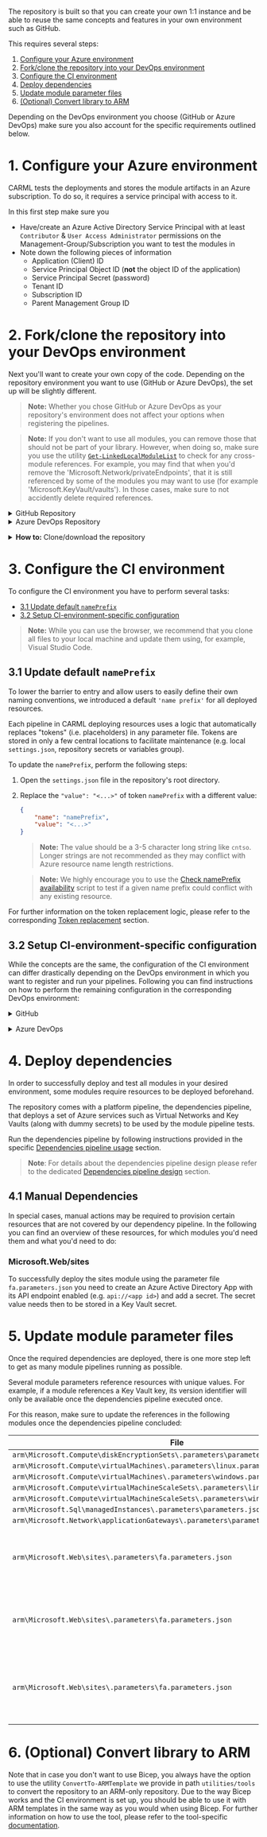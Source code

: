 The repository is built so that you can create your own 1:1 instance and be able to reuse the same concepts and features in your own environment such as GitHub.

This requires several steps:

1. [Configure your Azure environment](#1-configure-your-azure-environment)
1. [Fork/clone the repository into your DevOps environment](#2-forkclone-the-repository-into-your-devops-environment)
1. [Configure the CI environment](#3-configure-the-ci-environment)
1. [Deploy dependencies](#4-deploy-dependencies)
1. [Update module parameter files](#5-update-module-parameter-files)
1. [(Optional) Convert library to ARM](#6-optional-convert-library-to-arm)

Depending on the DevOps environment you choose (GitHub or Azure DevOps) make sure you also account for the specific requirements outlined below.

# 1. Configure your Azure environment

CARML tests the deployments and stores the module artifacts in an Azure subscription. To do so, it requires a service principal with access to it.

In this first step make sure you
- Have/create an Azure Active Directory Service Principal with at least `Contributor` & `User Access Administrator` permissions on the Management-Group/Subscription you want to test the modules in
- Note down the following pieces of information
  - Application (Client) ID
  - Service Principal Object ID (**not** the object ID of the application)
  - Service Principal Secret (password)
  - Tenant ID
  - Subscription ID
  - Parent Management Group ID

# 2. Fork/clone the repository into your DevOps environment

Next you'll want to create your own copy of the code. Depending on the repository environment you want to use (GitHub or Azure DevOps), the set up will be slightly different.

> **Note:** Whether you chose GitHub or Azure DevOps as your repository's environment does not affect your options when registering the pipelines.

> **Note:** If you don't want to use all modules, you can remove those that should not be part of your library. However, when doing so, make sure you use the utility [`Get-LinkedLocalModuleList`](./Getting%20started%20-%20Get%20module%20cross-references) to check for any cross-module references. For example, you may find that when you'd remove the 'Microsoft.Network/privateEndpoints', that it is still referenced by some of the modules you may want to use (for example 'Microsoft.KeyVault/vaults'). In those cases, make sure to not accidently delete required references.

<details>
<summary>GitHub Repository</summary>

For GitHub, you have two choices depending on your planned repository visibility:
- If the repository may be **public**, we recommend to create a simple fork into the target organization. As the CARML source repository is public, a fork must be public too.
- If you need a **private** version instead, we recommend you create your target repository, download/clone the CARML repository (ref. 'how to' below) and upload the content to the created target repository
  > **Note:** This disables the feature to 'fetch' from the upstream (CARML) repository. As a result, you have to port upstream updates manually.

</details>

<details>
<summary>Azure DevOps Repository</summary>

For a **private** Azure DevOps git, we recommend you create your target repository, download/clone the CARML repository (ref. 'how to' below) and upload the content to the created target repository
> **Note:** This disables the feature to 'fetch' from the upstream (CARML) repository. As a result, you have to port upstream updates manually.

</details>

<p><p>

<details>
<summary><b>How to:</b> Clone/download the repository</summary>
To save a local copy of the repository you can either clone the repository or download it as a `.zip` file.
A clone is a direct reference to the source repository which enables you to pull updates as they happen in the source repository. To achieve this you have to have `Git` installed and run the command

```PowerShell
  git clone 'https://github.com/Azure/ResourceModules.git'
```

from a command-line of your choice (e.g. PowerShell).

If you instead just want to have a copy of the repository's content you can instead download it in the `.zip` format. You can do this by navigating to the repository folder of your choice (for example root), then select the `<> Code` button on the top left and click on `Download ZIP` on the opening blade.

 <img src="./media/cloneDownloadRepo.JPG" alt="How to download repository" height="266">

Alternatively, you can also do the same with a specific release by navigating to the [releases](https://github.com/Azure/ResourceModules/releases) page, scroll to the `'Assets'` section at the bottom end of the release you'd like to get and download the packaged release (as it was when the release was created) with a simple click on the `'Source code'` package (e.g. `Source code (zip)`) itself.

  <img src="./media/SetupEnvironment/downloadZipRelease.png" alt="Download zip" height="150">

</details>

<p>

# 3. Configure the CI environment

To configure the CI environment you have to perform several tasks:
- [3.1 Update default `namePrefix`](#31-update-default-nameprefix)
- [3.2 Setup CI-environment-specific configuration](#32-setup-ci-environment-specific-configuration)

> **Note:** While you can use the browser, we recommend that you clone all files to your local machine and update them using, for example, Visual Studio Code.

## 3.1 Update default `namePrefix`

To lower the barrier to entry and allow users to easily define their own naming conventions, we introduced a default `'name prefix'` for all deployed resources.

Each pipeline in CARML deploying resources uses a logic that automatically replaces "tokens" (i.e. placeholders) in any parameter file. Tokens are stored in only a few central locations to facilitate maintenance (e.g. local `settings.json`, repository secrets or variables group).

To update the `namePrefix`, perform the following steps:

1. Open the `settings.json` file in the repository's root directory.

1. Replace the `"value": "<...>"` of token `namePrefix` with a different value:

    ```json
    {
        "name": "namePrefix",
        "value": "<...>"
    }
    ```
    > **Note:** The value should be a 3-5 character long string like `cntso`. Longer strings are not recommended as they may conflict with Azure resource name length restrictions.

    > **Note:** We highly encourage you to use the [Check namePrefix availability](./Getting%20started%20-%20Check%20NamePrefix%20availability) script to test if a given name prefix could conflict with any existing resource.

 For further information on the token replacement logic, please refer to the corresponding [Token replacement](./The%20CI%20environment%20-%20Token%20replacement) section.

## 3.2 Setup CI-environment-specific configuration

While the concepts are the same, the configuration of the CI environment can differ drastically depending on the DevOps environment in which you want to register and run your pipelines. Following you can find instructions on how to perform the remaining configuration in the corresponding DevOps environment:

<details>
<summary>GitHub</summary>

For _GitHub_, you have to perform the following environment-specific steps:
- [3.2.1 Setup secrets](#321-setup-secrets)
- [3.2.2 Setup variables file](#322-setup-variables-file)
- [3.2.3 Enable actions](#323-enable-actions)

### 3.2.1 Setup secrets

To use the environment's pipelines you should use the information you gathered during the [Azure setup](#1-configure-your-azure-environment) to set the following repository secrets up:

| Secret Name | Example | Description |
| - | - | - |
| `ARM_MGMTGROUP_ID` | `de33a0e7-64d9-4a94-8fe9-b018cedf1e05` | The group ID of the management group to test-deploy modules in. |
| `ARM_SUBSCRIPTION_ID` | `d0312b25-9160-4550-914f-8738d9b5caf5` | The ID of the subscription to test-deploy modules in. |
| `ARM_TENANT_ID` | `9734cec9-4384-445b-bbb6-767e7be6e5ec` | The tenant ID of the tenant to test-deploy modules in. |
| `DEPLOYMENT_SP_ID` | `de33a0e7-64d9-4a94-8fe9-b018cedf1e05` | The service principal ID (Object ID) of the principal used as the Azure service connection. Also used for test Role Assignments when modules are being deployed into Azure |
| `AZURE_CREDENTIALS` | `{"clientId": "4ce8ce4c-cac0-48eb-b815-65e5763e2929", "clientSecret": "<placeholder>", "subscriptionId": "d0312b25-9160-4550-914f-8738d9b5caf5", "tenantId": "9734cec9-4384-445b-bbb6-767e7be6e5ec" }` | The login credentials of the deployment principal to use to log into the target Azure environment to test in. The format is described [here](https://github.com/Azure/login#configure-deployment-credentials). |
| `PLATFORM_REPO_UPDATE_PAT` | `<placeholder>` | A PAT with enough permissions assigned to it to push into the main branch. This PAT is leveraged by pipelines that automatically generate ReadMe files to keep them up to date |

<p>

<details>
<summary><b>How to:</b> Add a repository secret to GitHub</summary>

1. Navigate to the repository's `Settings`.

    <img src="./media/SetupEnvironment/forkSettings.png" alt="Navigate to settings" height="100">

1. In the list of settings, expand `Secrets` and select `Actions`. You can create a new repository secret by selecting `New repository secret` on the top right.

    <img src="./media/SetupEnvironment/forkSettingsSecrets.png" alt="Navigate to secrets" height="600">

1. In the opening view, you can create a secret by providing a secret `Name`, a secret `Value`, followed by a click on the `Add secret` button.

    <img src="./media/SetupEnvironment/forkSettingsSecretAdd.png" alt="Add secret" height="600">

</details>

<p>

> Special case: `AZURE_CREDENTIALS`,
> This secret represents our service connection to Azure and its value is a compressed JSON object that must match the following format:
>
> ```JSON
> {"clientId": "<client_id>", "clientSecret": "<client_secret>", "subscriptionId": "<subscriptionId>", "tenantId": "<tenant_id>" }
> ```
>
> **Make sure you create this object as one continuous string as shown above** - using the information you collected during [Step 1](#1-configure-your-azure-environment). Failing to format the secret as above, causes GitHub to consider each line of the json object as a separate secret string. If you're interested, you can find more information about this object [here](https://github.com/Azure/login#configure-deployment-credentials).

### 3.2.2 Setup variables file

The primary pipeline variable file `global.variables.yml` hosts the fundamental pipeline configuration. In the file you will find and can configure settings such as:

<details>
<summary>General</summary>

| Variable Name | Example Value | Description |
| - | - | - |
| `location` | `"WestEurope"` | The default location to deploy resources to and store deployment metadata at. If no location is specified in the deploying parameter file, this location is used |
| `resourceGroupName` | `"validation-rg"` | The resource group to deploy all resources for validation to |

</details>

<details>
<summary>Template-specs specific (publishing)</summary>

| Variable Name | Example Value | Description |
| - | - | - |
| `templateSpecsRGName` | `"artifacts-rg"` | The resource group to host the created template-specs |
| `templateSpecsRGLocation` | `"WestEurope"` | The location of the resource group to host the template-specs. Is used to create a new resource group if not yet existing |
| `templateSpecsDescription` | `"This is a module from the [Common Azure Resource Modules Library]"` | A description to add to the published template specs |
| `templateSpecsDoPublish` | `"true"` | A central switch to enable/disable publishing to template-specs |

</details>

<details>
<summary>Private Bicep registry specific (publishing)</summary>

| Variable Name | Example Value | Description |
| - | - | - |
| `bicepRegistryName` | `"carmldemobicepacr"` | The container registry to publish Bicep templates to. <p> **NOTE:** Must be globally unique |
| `bicepRegistryRGName` | `"artifacts-rg"` | The resource group of the container registry to publish Bicep templates into. It is used to create a new container registry if not yet existing |
| `bicepRegistryRgLocation` | `'West Europe'` | The location of the resource group of the container registry to publish Bicep templates into. Is used to create a new resource group if not yet existing |
| `bicepRegistryDoPublish` | `"true"` | A central switch to enable/disable publishing to the private Bicep registry |

</details>

<p>

> **NOTE:** If you plan to use the private container registry for Bicep, make sure to update its value `bicepRegistryName` as it must be globally unique

### 3.2.3 Enable actions

Finally, 'GitHub Actions' are disabled by default and must be enabled for execution.

To do so, perform the following steps:

1. Navigate to the `Actions` tab on the top of the repository page.

1. Next, select '`I understand my workflows, go ahead and enable them`'.

    <img src="./media/SetupEnvironment/actionsEnable.png" alt="Enable Actions" height="380">

</details>

<p>

<details>
<summary>Azure DevOps</summary>

For _Azure DevOps_, you have to perform the following environment-specific steps:
- [3.2.1 Setup service connection](#321-setup-service-connection)
- [3.2.2 Setup secrets in variable group](#322-setup-secrets-in-variable-group)
- [3.2.3 Setup variables file](#323-setup-variables-file)
- [3.2.4 Register pipelines](#324-register-pipelines)
- [3.2.5 Azure Artifacts Universal Packages](#325-azure-artifacts-universal-packages)

### 3.2.1 Setup service connection

The service connection must be set up in the project's settings under _Pipelines: Service connections_ (a step by step guide can be found [here](https://docs.microsoft.com/en-us/azure/devops/pipelines/library/service-endpoints?view=azure-devops&tabs=yaml)).

It's name must match the one configured as `serviceConnection` in the [variable file](#323-setup-variables-file)'s 'General' section.

### 3.2.2 Setup secrets in variable group

The a variable group `PLATFORM_VARIABLES` must set up in Azure DevOps as described [here](https://docs.microsoft.com/en-us/azure/devops/pipelines/library/variable-groups?view=azure-devops&tabs=classic#create-a-variable-group).

Based on the information you gathered in the [Azure setup](#1-configure-your-azure-environment), you must configure the following secrets in the variable group:

| Secret Name | Example | Description |
| - | - | - |
| `ARM_MGMTGROUP_ID` | `de33a0e7-64d9-4a94-8fe9-b018cedf1e05` | The group ID of the management group to test-deploy modules in. |
| `ARM_SUBSCRIPTION_ID` | `d0312b25-9160-4550-914f-8738d9b5caf5` | The ID of the subscription to test-deploy modules in. |
| `ARM_TENANT_ID` | `9734cec9-4384-445b-bbb6-767e7be6e5ec` | The tenant ID of the tenant to test-deploy modules in. |
| `DEPLOYMENT_SP_ID` | `de33a0e7-64d9-4a94-8fe9-b018cedf1e05` | The service principal ID (Object ID) of the principal used as the Azure service connection. Also used for test Role Assignments when modules are being deployed into Azure |

Make sure its name matches the `group` reference used in the module pipelines. For example

```yaml
variables:
  - group: 'PLATFORM_VARIABLES'
```

> **Note:** If you need to use different name than `PLATFORM_VARIABLES` make sure to search & replace all references with the new name.

### 3.2.3 Setup variables file

The primary pipeline variable file `global.variables.yml` hosts the fundamental pipeline configuration. In the file you will find and can configure information such as:

<details>
<summary>General</summary>

| Variable Name | Example Value | Description |
| - | - | - |
| `location` | `'WestEurope'` | The default location to deploy resources to. If no location is specified in the deploying parameter file, this location is used |
| `resourceGroupName` | `'validation-rg'` | The resource group to deploy all resources for validation into |
| `serviceConnection` | `'Contoso-Connection'` | The service connection that points to the subscription to test in and publish to |

</details>

<details>
<summary>Template-specs specific (publishing)</summary>

| Variable Name | Example Value | Description |
| - | - | - |
| `templateSpecsRGName` | `'epocarmldemo-artifacts-rg'` | The resource group to host the created template-specs |
| `templateSpecsRGLocation` | `'WestEurope'` | The location of the resource group to host the template-specs. Is used to create a new resource group if not yet existing |
| `templateSpecsDescription` | `'This is a module from the [Common Azure Resource Modules Library]'` | A description to add to the published template specs |
| `templateSpecsDoPublish` | `'true'` | A central switch to enable/disable publishing to template-specs |

</details>

<details>
<summary>Private Bicep registry specific (publishing)</summary>

| Variable Name | Example Value | Description |
| - | - | - |
| `bicepRegistryName` | `'carmldemobicepacr'` | The container registry to publish Bicep templates to. <p> **NOTE:** Must be globally unique |
| `bicepRegistryRGName` | `'epocarmldemo-artifacts-rg'` | The resource group of the container registry to publish Bicep templates to. Is used to create a new container registry if not yet existing |
| `bicepRegistryRgLocation` | `'West Europe'` | The location of the resource group of the container registry to publish Bicep templates to. Is used to create a new resource group if not yet existing |
| `bicepRegistryDoPublish` | `'true'` | A central switch to enable/disable publishing to the private Bicep registry |

</details>

<details>
<summary>Universal packages specific (publishing)</summary>

| Variable Name | Example Value | Description |
| - | - | - |
| `vstsFeedName` | `'ResourceModules'` | The name of the Azure DevOps universal packages feed to publish to |
| `vstsFeedProject` | `'$(System.TeamProject)'` | The project that hosts the feed. The feed must be created in Azure DevOps ahead of time. |
| `vstsFeedToken` | `'$(System.AccessToken)'` | The token used to publish universal packages into the feed above |
| `artifactsFeedDoPublish` | `'true'` | A central switch to enable/disable publishing to Universal packages |

</details>

<p>

> **NOTE:** If you plan to use the private container registry for Bicep, make sure to update its value `bicepRegistryName` as it must be globally unique

### 3.2.4 Register pipelines

To use the pipelines that come with the environment in Azure DevOps, you need to register them first. You can either do this manually, or, execute the utility `Register-AzureDevOpsPipeline` we provide in path `utilities/tools/AzureDevOps`. For further information, please refer to the corresponding [documentation](./Interoperability%20-%20Register%20Azure%20DevOps%20Pipelines).


### 3.2.5 Azure Artifacts Universal Packages

This section will explain what is required to publish the modules to [Azure Artifacts Universal Packages](https://docs.microsoft.com/en-us/azure/devops/artifacts/quickstarts/universal-packages?view=azure-devops). It will also assume you are publishing from Azure DevOps Pipelines.
#### The dependent components are
1. An Azure DevOps organization
1. An Azure DevOps artifacts feed
   > Note: The default feed name is `ResourceModules` as configured in the `./global.variables.yaml` file's variable `vstsFeedName`. Update the value here if you want to use a different name, but make sure it matches the name of the artifact feed created in Azure DevOps.
1. An Azure DevOps project to host the artifact feed
   > Note: There are a couple options to consider when setting up an Azure Artifact feed. For example, organization-scoped feeds vs project-scoped feeds. Please see what option suits your needs by reviewing the [feeds](https://docs.microsoft.com/en-us/azure/devops/artifacts/concepts/feeds?view=azure-devops) document first.
1. If you chose the feed to be project-scoped, you will need the Project Build Service account to have `Contributor` access to publish to the Azure Artifacts feed. To set this, follow the [Pipeline permission](https://docs.microsoft.com/en-us/azure/devops/artifacts/feeds/feed-permissions?view=azure-devops#pipelines-permissions) steps.

#### Implementation Guidance
Each `./azuredevops/modulePipelines` yaml pipeline already calls `/.azuredevops/pipelineTemplates/jobs.publishModule.yml`. This YAML template contains a method to `Publish module to artifacts feed` via `utilities\pipelines\resourcePublish\Publish-ModuleToUniversalArtifactFeed.ps1`.


</details>

<p>

# 4. Deploy dependencies

In order to successfully deploy and test all modules in your desired environment, some modules require resources to be deployed beforehand.

The repository comes with a platform pipeline, the dependencies pipeline, that deploys a set of Azure services such as Virtual Networks and Key Vaults (along with dummy secrets) to be used by the module pipeline tests.

Run the dependencies pipeline by following instructions provided in the specific [Dependencies pipeline usage](./The%20CI%20environment%20-%20Pipeline%20usage#operate-the-dependencies-pipeline) section.

> **Note**: For details about the dependencies pipeline design please refer to the dedicated [Dependencies pipeline design](./The%20CI%20environment%20-%20Pipeline%20design.md#dependencies-pipeline) section.

## 4.1 Manual Dependencies

In special cases, manual actions may be required to provision certain resources that are not covered by our dependency pipeline. In the following you can find an overview of these resources, for which modules you'd need them and what you'd need to do:

### Microsoft.Web/sites

To successfully deploy the sites module using the parameter file `fa.parameters.json` you need to create an Azure Active Directory App with its API endpoint enabled (e.g. `api://<app id>`) and add a secret. The secret value needs then to be stored in a Key Vault secret.


# 5. Update module parameter files

Once the required dependencies are deployed, there is one more step left to get as many module pipelines running as possible.

Several module parameters reference resources with unique values. For example, if a module references a Key Vault key, its version identifier will only be available once the dependencies pipeline executed once.

For this reason, make sure to update the references in the following modules once the dependencies pipeline concluded:

| File | Parameter | Notes |
| - | - | - |
| `arm\Microsoft.Compute\diskEncryptionSets\.parameters\parameters.json` |`keyUrl.value` | |
| `arm\Microsoft.Compute\virtualMachines\.parameters\linux.parameters.json` | `extensionDiskEncryptionConfig.value.settings.KeyEncryptionKeyURL` | |
| `arm\Microsoft.Compute\virtualMachines\.parameters\windows.parameters.json` | `extensionDiskEncryptionConfig.value.settings.KeyEncryptionKeyURL` | |
| `arm\Microsoft.Compute\virtualMachineScaleSets\.parameters\linux.parameters.json` | `extensionDiskEncryptionConfig.value.settings.KeyEncryptionKeyURL` | |
| `arm\Microsoft.Compute\virtualMachineScaleSets\.parameters\windows.parameters.json` | `extensionDiskEncryptionConfig.value.settings.KeyEncryptionKeyURL` | |
| `arm\Microsoft.Sql\managedInstances\.parameters\parameters.json` | `keys.value.uri` | |
| `arm\Microsoft.Network\applicationGateways\.parameters\parameters.json` | `sslCertificates.value.properties.keyVaultSecretId` | |
| `arm\Microsoft.Web\sites\.parameters\fa.parameters.json` | `appSettingsKeyValuePairs.value.EASYAUTH_SECRET` | Key Vault secret URI without version |
| `arm\Microsoft.Web\sites\.parameters\fa.parameters.json` | `authSettingV2Configuration.value.identityProviders.azureActiveDirectory.registration.clientId` | App ID from the Azure Active Directory App |
| `arm\Microsoft.Web\sites\.parameters\fa.parameters.json` | `authSettingV2Configuration.value.identityProviders.azureActiveDirectory.validation.allowedAudiences` | API endpoint from the Azure Active Directory app |

</details>

# 6. (Optional) Convert library to ARM

Note that in case you don't want to use Bicep, you always have the option to use the utility `ConvertTo-ARMTemplate` we provide in path `utilities/tools` to convert the repository to an ARM-only repository. Due to the way Bicep works and the CI environment is set up, you should be able to use it with ARM templates in the same way as you would when using Bicep. For further information on how to use the tool, please refer to the tool-specific [documentation](./Interoperability%20-%20Bicep%20to%20ARM%20conversion).
